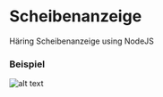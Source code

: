 Scheibenanzeige
===============


Häring Scheibenanzeige using NodeJS


### Beispiel

![alt text](https://raw.githubusercontent.com/janniklorenz/Scheibenanzeige/master/_etc/demo.png "")
